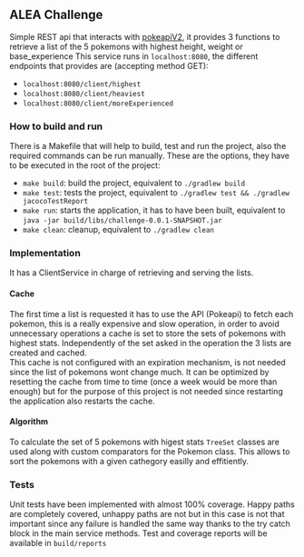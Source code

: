 ## ALEA Challenge
Simple REST api that interacts with [pokeapiV2](https://pokeapi.co/docs/v2), it provides 3 functions to retrieve a list of the 5 pokemons with highest height, weight or base_experience
This service runs in ```localhost:8080```, the different endpoints that provides are (accepting method GET):
- ```localhost:8080/client/highest```
- ```localhost:8080/client/heaviest```
- ```localhost:8080/client/moreExperienced```

### How to build and run
There is a Makefile that will help to build, test and run the project, also the required commands can be run manually. These are the options, they have to be executed in the root of the project:
- ```make build```: build the project, equivalent to ```./gradlew build```
- ```make test```: tests the project, equivalent to ```./gradlew test && ./gradlew jacocoTestReport```
- ```make run```: starts the application, it has to have been built, equivalent to ```java -jar build/libs/challenge-0.0.1-SNAPSHOT.jar```
- ```make clean```: cleanup, equivalent to ```./gradlew clean```

### Implementation
It has a ClientService in charge of retrieving and serving the lists. 

#### Cache
The first time a list is requested it has to use the API (Pokeapi) to fetch each pokemon, this is a really expensive and slow operation, in order to avoid unnecessary operations a cache is set to store the sets of pokemons with highest stats. Independently of the set asked in the operation the 3 lists are created and cached.  
This cache is not configured with an expiration mechanism, is not needed since the list of pokemons wont change much. It can be optimized by resetting the cache from time to time (once a week would be more than enough) but for the purpose of this project is not needed since restarting the application also restarts the cache.

#### Algorithm
To calculate the set of 5 pokemons with higest stats ```TreeSet``` classes are used along with custom comparators for the Pokemon class. This allows to sort the pokemons with a given cathegory easilly and effitiently.

### Tests
Unit tests have been implemented with almost 100% coverage. Happy paths are completely covered, unhappy paths are not but in this case is not that important since any failure is handled the same way thanks to the try catch block in the main service methods.
Test and coverage reports will be available in ```build/reports```